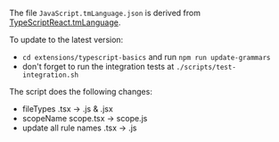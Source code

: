 The file `JavaScript.tmLanguage.json` is derived from [TypeScriptReact.tmLanguage](https://github.com/microsoft/TypeScript-TmLanguage/blob/master/TypeScriptReact.tmLanguage).

To update to the latest version:

- `cd extensions/typescript-basics` and run `npm run update-grammars`
- don't forget to run the integration tests at `./scripts/test-integration.sh`

The script does the following changes:

- fileTypes .tsx -> .js & .jsx
- scopeName scope.tsx -> scope.js
- update all rule names .tsx -> .js

